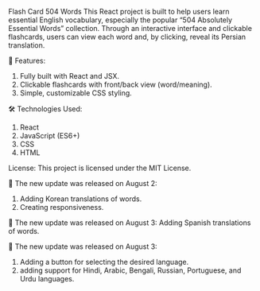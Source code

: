 Flash Card 504 Words
This React project is built to help users learn essential English vocabulary, especially the popular “504 Absolutely Essential Words” collection.
Through an interactive interface and clickable flashcards, users can view each word and, by clicking, reveal its Persian translation.

🎯 Features:
1. Fully built with React and JSX.
2. Clickable flashcards with front/back view (word/meaning).
3. Simple, customizable CSS styling.

🛠 Technologies Used:
1. React
2. JavaScript (ES6+)
3. CSS
4. HTML

License:
This project is licensed under the MIT License.

📢 The new update was released on August 2:
1. Adding Korean translations of words.
2. Creating responsiveness.

📢 The new update was released on August 3:
 Adding Spanish translations of words.

📢 The new update was released on August 3:
1. Adding a button for selecting the desired language.
2. adding support for Hindi, Arabic, Bengali, Russian, Portuguese, and Urdu languages.
